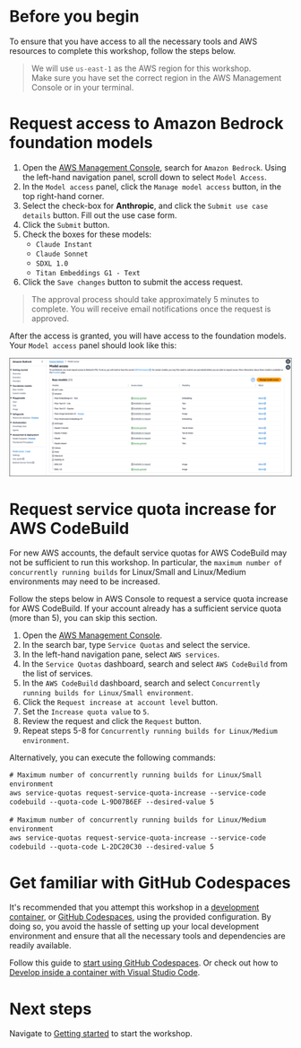 # Before you begin

To ensure that you have access to all the necessary tools and AWS resources to complete this workshop, follow the steps below.

> We will use `us-east-1` as the AWS region for this workshop.   
> Make sure you have set the correct region in the AWS Management Console or in your terminal.

# Request access to Amazon Bedrock foundation models

1. Open the [AWS Management Console](https://console.aws.amazon.com/), search for `Amazon Bedrock`. Using the left-hand navigation panel, scroll down to select `Model Access`.
2. In the `Model access` panel, click the `Manage model access` button, in the top right-hand corner.
3. Select the check-box for __Anthropic__, and click the `Submit use case details` button. Fill out the use case form.
4. Click the `Submit` button.
5. Check the boxes for these models:
   - `Claude Instant`
   - `Claude Sonnet`
   - `SDXL 1.0`
   - `Titan Embeddings G1 - Text`
6. Click the `Save changes` button to submit the access request.

> The approval process should take approximately 5 minutes to complete. You will receive email notifications once the request is approved.

After the access is granted, you will have access to the foundation models. Your `Model access` panel should look like this:

![](./img/bedrock-model-access.png)

# Request service quota increase for AWS CodeBuild

For new AWS accounts, the default service quotas for AWS CodeBuild may not be sufficient to run this workshop. In particular, the `maximum number of concurrently running builds` for Linux/Small and Linux/Medium environments may need to be increased.

Follow the steps below in AWS Console to request a service quota increase for AWS CodeBuild. If your account already has a sufficient service quota (more than 5), you can skip this section.

1. Open the [AWS Management Console](https://console.aws.amazon.com/).
2. In the search bar, type `Service Quotas` and select the service.
3. In the left-hand navigation pane, select `AWS services`.
4. In the `Service Quotas` dashboard, search and select `AWS CodeBuild` from the list of services.
5. In the `AWS CodeBuild` dashboard, search and select `Concurrently running builds for Linux/Small environment`.
6. Click the `Request increase at account level` button.
7. Set the `Increase quota value` to `5`.
8. Review the request and click the `Request` button.
9. Repeat steps 5-8 for `Concurrently running builds for Linux/Medium environment`.


Alternatively, you can execute the following commands:

```shell
# Maximum number of concurrently running builds for Linux/Small environment
aws service-quotas request-service-quota-increase --service-code codebuild --quota-code L-9D07B6EF --desired-value 5

# Maximum number of concurrently running builds for Linux/Medium environment
aws service-quotas request-service-quota-increase --service-code codebuild --quota-code L-2DC20C30 --desired-value 5
```

# Get familiar with GitHub Codespaces

It's recommended that you attempt this workshop in a [development container](https://containers.dev/), or [GitHub Codespaces](https://github.com/features/codespaces), using the provided configuration. By doing so, you avoid the hassle of setting up your local development environment and ensure that all the necessary tools and dependencies are readily available.  

Follow this guide to [start using GitHub Codespaces](https://docs.github.com/en/codespaces/getting-started/quickstart). Or check out how to [Develop inside a container with Visual Studio Code](https://code.visualstudio.com/docs/devcontainers/containers).

# Next steps

Navigate to [Getting started](/20-getting-started.md) to start the workshop.
